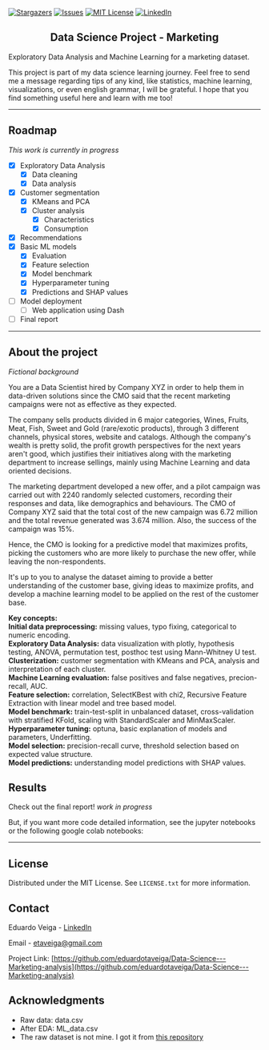 [![Stargazers][stars-shield]][stars-url]
[![Issues][issues-shield]][issues-url]
[![MIT License][license-shield]][license-url]
[![LinkedIn][linkedin-shield]][linkedin-url]


<div class="alert alert-block alert-info">
<b><h2><center>Data Science Project - Marketing</center></h2></b>
</div>
Exploratory Data Analysis and Machine Learning for a marketing dataset.

This project is part of my data science learning journey. Feel free to send me a message regarding tips of any kind, like statistics, machine learning, visualizations, or even english grammar, I will be grateful. I hope that you find something useful here and learn with me too!

---
## Roadmap
*This work is currently in progress*
- [x] Exploratory Data Analysis
    - [x] Data cleaning
    - [x] Data analysis
- [x] Customer segmentation
    - [x] KMeans and PCA
    - [x] Cluster analysis
        - [x] Characteristics
        - [x] Consumption
- [x] Recommendations
- [x] Basic ML models 
    - [x] Evaluation
    - [x] Feature selection
    - [x] Model benchmark
    - [x] Hyperparameter tuning
    - [x] Predictions and SHAP values
- [ ] Model deployment
    - [ ] Web application using Dash
- [ ] Final report
---

## About the project

*Fictional background*

You are a Data Scientist hired by Company XYZ in order to help them in data-driven solutions since the CMO said that the recent marketing campaigns were not as effective as they expected. 

The company sells products divided in 6 major categories, Wines, Fruits, Meat, Fish, Sweet and Gold (rare/exotic products), through 3 different channels, physical stores, website and catalogs. Although the company's wealth is pretty solid, the profit growth perspectives for the next years aren't good, which justifies their initiatives along with the marketing department to increase sellings, mainly using Machine Learning and data oriented decisions.

The marketing department developed a new offer, and a pilot campaign was carried out with 2240 randomly selected customers, recording their responses and data, like demographics and behaviours. The CMO of Company XYZ said that the total cost of the new campaign was 6.72 million and the total revenue generated was 3.674 million. Also, the success of the campaign was 15%.

Hence, the CMO is looking for a predictive model that maximizes profits, picking the customers who are more likely to purchase the new offer, while leaving the non-respondents.

It's up to you to analyse the dataset aiming to provide a better understanding of the customer base, giving ideas to maximize profits, and develop a machine learning model to be applied on the rest of the customer base.

**Key concepts:**  
**Initial data preprocessing:** missing values, typo fixing, categorical to numeric encoding.  
**Exploratory Data Analysis:** data visualization with plotly, hypothesis testing, ANOVA, permutation test, posthoc test using Mann-Whitney U test.  
**Clusterization:** customer segmentation with KMeans and PCA, analysis and interpretation of each cluster.  
**Machine Learning evaluation:** false positives and false negatives, precion-recall, AUC.  
**Feature selection:** correlation, SelectKBest with chi2, Recursive Feature Extraction with linear model and tree based model.  
**Model benchmark:** train-test-split in unbalanced dataset, cross-validation with stratified KFold, scaling with StandardScaler and MinMaxScaler.    
**Hyperparameter tuning:** optuna, basic explanation of models and parameters, Underfitting.  
**Model selection:** precision-recall curve, threshold selection based on expected value structure.  
**Model predictions:** understanding model predictions with SHAP values.  

## Results

Check out the final report! *work in progress*

But, if you want more code detailed information, see the jupyter notebooks or the following google colab notebooks:



---
## License

Distributed under the MIT License. See `LICENSE.txt` for more information.


## Contact

Eduardo Veiga - [LinkedIn](https://www.linkedin.com/in/eduardo-veiga-0728221a6/)

Email - etaveiga@gmail.com

Project Link: [https://github.com/eduardotaveiga/Data-Science---Marketing-analysis](https://github.com/eduardotaveiga/Data-Science---Marketing-analysis)

## Acknowledgments
* Raw data: data.csv
* After EDA: ML_data.csv  
* The raw dataset is not mine. I got it from [this repository]

[this repository]:https://github.com/nailson/ifood-data-business-analyst-test
[stars-shield]: https://img.shields.io/github/stars/github_username/repo_name.svg?style=for-the-badge
[stars-url]: https://github.com/eduardotaveiga/Data-Science---Marketing-analysis/stargazers
[issues-shield]: https://img.shields.io/github/issues/github_username/repo_name.svg?style=for-the-badge
[issues-url]: https://github.com/eduardotaveiga/Data-Science---Marketing-analysis/issues
[license-shield]: https://img.shields.io/github/license/github_username/repo_name.svg?style=for-the-badge
[license-url]: https://github.com/eduardotaveiga/Data-Science---Marketing-analysis/blob/main/LICENSE
[linkedin-shield]: https://img.shields.io/badge/-LinkedIn-black.svg?style=for-the-badge&logo=linkedin&colorB=555
[linkedin-url]: https://www.linkedin.com/in/eduardo-veiga-0728221a6/
